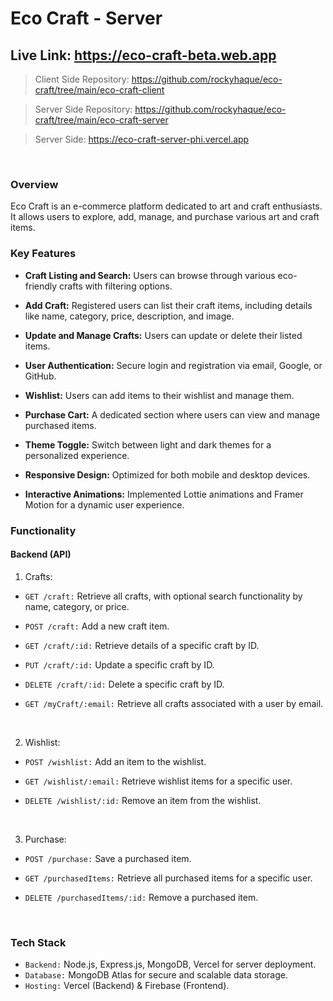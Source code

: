# Eco Craft - Server

## Live Link: https://eco-craft-beta.web.app

 > Client Side Repository: https://github.com/rockyhaque/eco-craft/tree/main/eco-craft-client

 > Server Side Repository: https://github.com/rockyhaque/eco-craft/tree/main/eco-craft-server

 > Server Side: https://eco-craft-server-phi.vercel.app

<br>

### Overview
Eco Craft is an e-commerce platform dedicated to art and craft enthusiasts. It allows users to explore, add, manage, and purchase various art and craft items.

### Key Features

- **Craft Listing and Search:** Users can browse through various eco-friendly crafts with filtering options.

- **Add Craft:** Registered users can list their craft items, including details like name, category, price, description, and image.

- **Update and Manage Crafts:** Users can update or delete their listed items.

- **User Authentication:** Secure login and registration via email, Google, or GitHub.

- **Wishlist:** Users can add items to their wishlist and manage them.

- **Purchase Cart:** A dedicated section where users can view and manage purchased items.

- **Theme Toggle:** Switch between light and dark themes for a personalized experience.

- **Responsive Design:** Optimized for both mobile and desktop devices.

- **Interactive Animations:** Implemented Lottie animations and Framer Motion for a dynamic user experience.

### Functionality

#### Backend (API)

1. Crafts:

- `GET /craft:` Retrieve all crafts, with optional search functionality by name, category, or price.

- `POST /craft:` Add a new craft item.

- `GET /craft/:id:` Retrieve details of a specific craft by ID.

- `PUT /craft/:id:` Update a specific craft by ID.

- `DELETE /craft/:id:` Delete a specific craft by ID.

- `GET /myCraft/:email:` Retrieve all crafts associated with a user by email.

<br>

2. Wishlist:

- `POST /wishlist:` Add an item to the wishlist.

- `GET /wishlist/:email:` Retrieve wishlist items for a specific user.

- `DELETE /wishlist/:id:` Remove an item from the wishlist.

<br>

3. Purchase:

- `POST /purchase:` Save a purchased item.

- `GET /purchasedItems:` Retrieve all purchased items for a specific user.

- `DELETE /purchasedItems/:id:` Remove a purchased item.

<br>



### Tech Stack

- `Backend:` Node.js, Express.js, MongoDB, Vercel for server deployment.
- `Database:` MongoDB Atlas for secure and scalable data storage.
- `Hosting:` Vercel (Backend) & Firebase (Frontend).